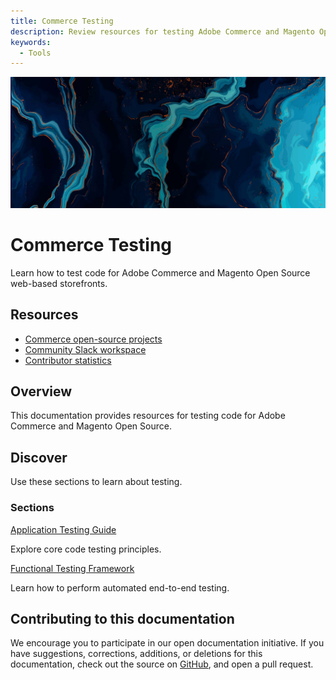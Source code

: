 ```yaml
---
title: Commerce Testing
description: Review resources for testing Adobe Commerce and Magento Open Source code.
keywords:
  - Tools
---
```


<Hero slots="image, heading, text"/>

![Commerce Testing](_images/home-bg.jpeg)

# Commerce Testing

Learn how to test code for Adobe Commerce and Magento Open Source web-based storefronts.

<Resources slots="heading, links"/>

## Resources

*  [Commerce open-source projects](https://developer.adobe.com/open/magento)
*  [Community Slack workspace](https://opensource.magento.com/slack)
*  [Contributor statistics](https://developer.adobe.com/open/magento/statistic)

## Overview

This documentation provides resources for testing code for Adobe Commerce and Magento Open Source.

## Discover

Use these sections to learn about testing.

<DiscoverBlock slots="heading, link, text"/>

### Sections

[Application Testing Guide](guide/)

Explore core code testing principles.

<DiscoverBlock slots="link, text"/>

[Functional Testing Framework](functional-testing-framework/)

Learn how to perform automated end-to-end testing.

<DiscoverBlock width="100%" slots="heading, text"/>

## Contributing to this documentation

We encourage you to participate in our open documentation initiative. If you have suggestions, corrections, additions, or deletions for this documentation, check out the source on [GitHub](https://github.com/adobedocs/commerce-testing), and open a pull request.
